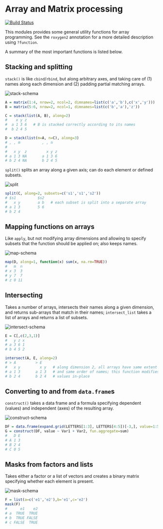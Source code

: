 Array and Matrix processing
===========================

[![Build Status](https://travis-ci.org/mschubert/narray.svg?branch=master)](https://travis-ci.org/mschubert/narray)

This modules provides some general utility functions for array programming.
See the `roxygen2` annotation for a more detailed description using `?function`.

A summary of the most important functions is listed below.

Stacking and splitting
----------------------

`stack()` is like `cbind`/`rbind`, but along arbitrary axes, and taking care of (1) names 
along each dimension and (2) padding partial matching arrays.

![stack-schema](inst/extdata/stack.png)

```r
A = matrix(1:4, nrow=2, ncol=2, dimnames=list(c('a','b'),c('x','y')))
B = matrix(5:6, nrow=2, ncol=1, dimnames=list(c('b','a'),'z'))

C = stack(list(A, B), along=2)
#    x y z
#  a 1 3 6   # B is stacked correctly according to its names
#  b 2 4 5

D = stack(list(m=A, n=C), along=3)
# , , m          , , n
#
#   x y  z         x y z
# a 1 3 NA       a 1 3 6
# b 2 4 NA       b 2 4 5
```

`split()` splits an array along a given axis; can do each element or defined subsets.

![split](inst/extdata/split.png)

```r
split(C, along=2, subsets=c('s1','s1','s2'))
# $s1          $s2
#   x y        a b   # each subset is split into a separate array
# a 1 3        5 6
# b 2 4
```

Mapping functions on arrays
---------------------------

Like `apply`, but not modifying array dimensions and allowing to specify 
subsets that the function should be applied on; also keeps names.

![map-schema](inst/extdata/map.png)

```r
map(D, along=1, function(x) sum(x, na.rm=TRUE))
#   m  n
# x 3  3
# y 7  7
# z 0 11
```

Intersecting
------------

Takes a number of arrays, intersects their names along a given dimension,
and returns sub-arrays that match in their names; `intersect_list` takes 
a list of arrays and returns a list of subsets.

![intersect-schema](inst/extdata/intersect.png)

```r
E = C[,c(2,3,1)]
#   y z x
# a 3 6 1
# b 4 5 2

intersect(A, E, along=2)
# > A         > E
#   x y         x y   # along dimension 2, all arrays have same extent
# a 1 3       a 1 3   # and same order of names; this function modifies
# b 2 4       b 2 4   # values in-place
```

Converting to and from `data.frame`s
------------------------------------

`construct()` takes a data frame and a formula specifying dependent (values) and independent
(axes) of the resulting array.

![construct-schema](inst/extdata/construct.png)

```r
DF = data.frame(expand.grid(LETTERS[1:3], LETTERS[4:5])[-3,], value=1:5)
G = construct(DF, value ~ Var1 + Var2, fun.aggregate=sum)
#   D E
# A 1 3
# B 2 4
# C 0 5
```

Masks from factors and lists
----------------------------

Takes either a factor or a list of vectors and creates a binary matrix 
specifying whether each element is present.

![mask-schema](inst/extdata/mask.png)

```r
F = list(a=c('e1','e2'),b='e1',c='e2')
mask(F)
#      e1    e2
# a  TRUE  TRUE
# b  TRUE FALSE
# c FALSE  TRUE
```
